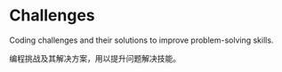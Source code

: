 # Challenges
Coding challenges and their solutions to improve problem-solving skills.

编程挑战及其解决方案，用以提升问题解决技能。